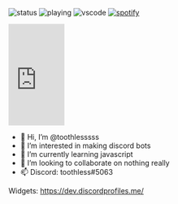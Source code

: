 ![status](https://dev.discordprofiles.me/badge/status/676782250435543061?simple=false)
![playing](https://dev.discordprofiles.me/badge/playing/676782250435543061)
![vscode](https://dev.discordprofiles.me/badge/vscode/676782250435543061)
[![spotify](https://dev.discordprofiles.me/badge/spotify/676782250435543061)](https://dev.discordprofiles.me/openspotify/676782250435543061)

<iframe width="110" height="200" src="https://www.myinstants.com/instant/91021/embed/" frameborder="0" scrolling="no"></iframe>



- 👋 Hi, I’m @toothlesssss
- 👀 I’m interested in making discord bots
- 🌱 I’m currently learning javascript
- 💞️ I’m looking to collaborate on nothing really
- 📫 Discord: toothless#5063





Widgets: https://dev.discordprofiles.me/

